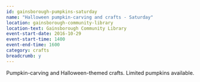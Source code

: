 ```yaml
---
id: gainsborough-pumpkins-saturday
name: "Halloween pumpkin-carving and crafts - Saturday"
location: gainsborough-community-library
location-text: Gainsborough Community Library
event-start-date: 2016-10-29
event-start-time: 1400
event-end-time: 1600
category: crafts
breadcrumb: y
---
```


Pumpkin-carving and Halloween-themed crafts. Limited pumpkins available.
